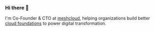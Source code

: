 ### Hi there 👋

I'm Co-Founder & CTO at [meshcloud][1], helping organizations build better [cloud foundations][2] to power digital transformation.

  [1]: https://www.meshcloud.io
  [2]: https://cloudfoundation.meshcloud.io
  
